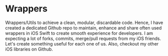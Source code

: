 # Wrappers
Wrappers/Utils to achieve a clean, modular, discardable code. Hence, I have created a dedicated Github repo to maintain, enhance and share often used wrappers in iOS Swift to create smooth experience for developers. I am expecting a lot of forks, commits, merge/pull requests from my iOS friends. Let's create something useful for each one of us. Also, checkout my other iOS libraries on Github.
